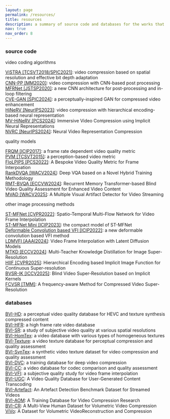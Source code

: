 ```yaml
---
layout: page
permalink: /resources/
title: resources
description: a summary of source code and databases for the works that I have contributed to.
nav: true
nav_order: 8
---
```


### source code

video coding algorithms

[ViSTRA [TCSVT2018/SPIC2021]](https://github.com/fan-aaron-zhang/vistra): video compression based on spatial resolution and effective bit depth adaptation<br>
[CNN-PP [MM2020]](https://github.com/fan-aaron-zhang/vistra): video compression with CNN-based post processing<br>
[MFRNet [JSTSP2020]](https://github.com/fan-aaron-zhang/mfrnet): a new CNN architecture for post-processing and in-loop filtering<br>
[CVE-GAN [SPIC2024]](https://github.com/fan-aaron-zhang/cvegan): a perceptually-inspired GAN for compressed video enhancement<br>
[HiNeRV [NeurIPS2023]](https://github.com/hmkx/HiNeRV): video compression with hierarchical encoding-based neural representation<br>
[MV-HiNeRV [PCS2024]](https://github.com/hmkx/HiNeRV): Immersive Video Compression using Implicit Neural Representations<br>
[NVRC [NeurIPS2024]](https://github.com/hmkx/NVRC): Neural Video Representation Compression<br>

quality models

[FRQM [ICIP2017]](https://vilab.blogs.bristol.ac.uk/files/2019/07/FRQM_code.zip): a frame rate dependent video quality metric<br>
[PVM [TCSVT2015]](/assets/zips/PVM_code.zip): a perception-based video metric<br>
[FloLPIPS [PCS2022]](https://github.com/danier97/flolpips): A Bespoke Video Quality Metric for Frame Interpoation<br>
[RankDVQA [WACV2024]](https://github.com/ChenFeng-Bristol/RankDVQA_release): Deep VQA based on a Novel Hybrid Training Methodology<br>
[RMT-BVQA [ECCVW2024]](https://github.com/jasminepp/RMTBVQA): Recurrent Memory Transformer-based Blind Video Quality Assessment for Enhanced Video Content<br>
[MVAD [WACV2025]](https://github.com/ChenFeng-Bristol/MVAD): A Multiple Visual Artifact Detector for Video Streaming<br>

other image processing methods

[ST-MFNet [CVPR2022]](https://github.com/danier97/ST-MFNet): Spatio-Temporal Multi-Flow Network for Video Frame Interpolation<br>
[ST-MFNet Mini [ICIP2023]](https://github.com/crispianm/ST-MFNet-Mini): the compact model of ST-MFNet<br>
[Deformable Convolution based VFI [ICIP2022]](https://github.com/danier97/EDC): a new deformable convolution based VFI method<br>
[LDMVFI [AAAI2024]](https://github.com/danier97/LDMVFI): Video Frame Interpolation with Latent Diffusion Models<br>
[MTKD [ECCV2024]](https://github.com/YuxuanJJ/MTKD): Multi-Teacher Knowledge Distillation for Image Super-Resolution<br>
[HIIF [CVPR2025]](https://github.com/YuxuanJJ/HIIF): Hierarchical Encoding based Implicit Image Function for Continuous Super-resolution<br>
[BVSR-IK [ICCV2025]](https://github.com/QZ1-boy/BVSR-IK): Blind Video Super-Resolution based on Implicit Kernels<br>
[FCVSR [TMM]](https://github.com/QZ1-boy/FCVSR): A frequency-aware Method for Compressed Video Super-Resolution<br>


### databases

[BVI-HD](../../BVI-HD): a perceptual video quality database for HEVC and texture synthesis compressed content<br>
[BVI-HFR](../../BVI-HFR): a high frame rate video database<br>
[BVI-SR](../../BVI-SR): a study of subjective video quality at various spatial resolutions<br>
[BVI-HomTex](../../BVI-HD): a video database with various types of homogeneous textures<br>
[BVI-Texture](https://data.bris.ac.uk/datasets/1if54ya4xpph81fbo1gkpk5kk4/): a video texture database for perceptual compression and quality assessment<br>
[BVI-SynTex](httphttps://data.bris.ac.uk/data/dataset/1if54ya4xpph81fbo1gkpk5kk4): a synthetic video texture dataset for video compression and quality assessment<br>
[BVI-DVC](../../BVI-DVC): a training database for deep video compression<br>
[BVI-CC](../../BVI-CC): a video database for codec comparison and quality assessment<br>
[BVI-VFI](https://github.com/danier97/BVI-VFI-database): a subjective quality study for video frame interpolation<br>
[BVI-UGC](https://zihaoq1.github.io/BVI-UGC/): A Video Quality Database for User-Generated Content Transcoding<br>
[BVI-Artefact](https://chenfeng-bristol.github.io/BVI-Artefact/): An Artefact Detection Benchmark Dataset for Streamed Videos<br>
[BVI-AOM](https://github.com/fan-aaron-zhang/bvi-aom): A Training Database for Video Compression Research<br>
[BVI-CR](https://github.com/fan-aaron-zhang/bvi-cr): A Multi-View Human Dataset for Volumetric Video Compression<br>
[ViVo](https://vivo-bvicr.github.io/): A Dataset for Volumetric VideoReconstruction and Compression<br>